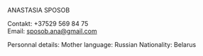 ANASTASIA SPOSOB

Contakt: +37529 569 84 75        
Email: sposob.ana@gmail.com

Personnal details:
Mother language: Russian
Nationality: Belarus

